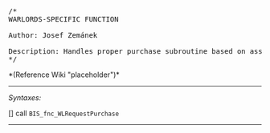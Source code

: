 <pre>/*
WARLORDS-SPECIFIC FUNCTION

Author: Josef Zemánek

Description: Handles proper purchase subroutine based on asset type.
*/</pre>*(Reference Wiki "placeholder")*<!-- Remove this after fill-in -->


---
*Syntaxes:*

[] call `BIS_fnc_WLRequestPurchase`

---
